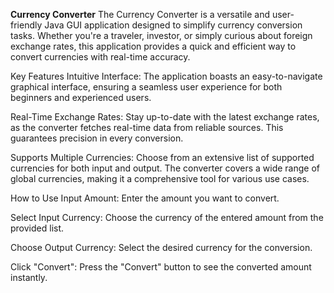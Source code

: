 **Currency Converter**
The Currency Converter is a versatile and user-friendly Java GUI application designed to simplify currency conversion tasks. Whether you're a traveler, investor, or simply curious about foreign exchange rates, this application provides a quick and efficient way to convert currencies with real-time accuracy.

Key Features
Intuitive Interface: The application boasts an easy-to-navigate graphical interface, ensuring a seamless user experience for both beginners and experienced users.

Real-Time Exchange Rates: Stay up-to-date with the latest exchange rates, as the converter fetches real-time data from reliable sources. This guarantees precision in every conversion.

Supports Multiple Currencies: Choose from an extensive list of supported currencies for both input and output. The converter covers a wide range of global currencies, making it a comprehensive tool for various use cases.

How to Use
Input Amount: Enter the amount you want to convert.

Select Input Currency: Choose the currency of the entered amount from the provided list.

Choose Output Currency: Select the desired currency for the conversion.

Click "Convert": Press the "Convert" button to see the converted amount instantly.
